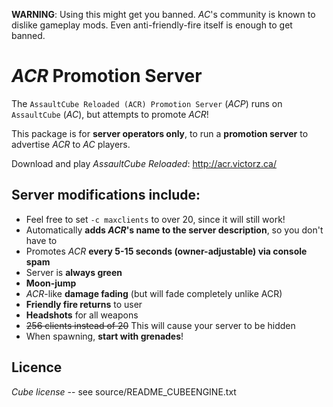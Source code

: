 **WARNING**: Using this might get you banned. *AC*'s community is known to dislike gameplay mods. Even anti-friendly-fire itself is enough to get banned.

# *ACR* Promotion Server
The `AssaultCube Reloaded (ACR) Promotion Server` (*ACP*) runs on `AssaultCube` (*AC*), but attempts to promote *ACR*!

This package is for **server operators only**, to run a **promotion server** to advertise *ACR* to *AC* players.

Download and play *AssaultCube Reloaded*: <http://acr.victorz.ca/>

## Server modifications include:

 * Feel free to set `-c maxclients` to over 20, since it will still work!
 * Automatically **adds *ACR*'s name to the server description**, so you don't have to
 * Promotes *ACR* **every 5-15 seconds (owner-adjustable) via console spam**
 * Server is **always green**
 * **Moon-jump**
 * *ACR*-like **damage fading** (but will fade completely unlike ACR)
 * **Friendly fire returns** to user
 * **Headshots** for all weapons
 * ~~256 clients instead of 20~~ This will cause your server to be hidden
 * When spawning, **start with grenades**!

## Licence
*Cube license* -- see source/README_CUBEENGINE.txt
